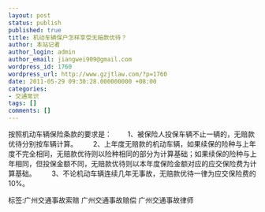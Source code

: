 ```yaml
---
layout: post
status: publish
published: true
title: 机动车辆保户怎样享受无赔款优待？
author: 本站记者
author_login: admin
author_email: jiangwei909@gmail.com
wordpress_id: 1760
wordpress_url: http://www.gzjtlaw.com/?p=1760
date: 2011-05-29 09:30:28.000000000 +08:00
categories:
- 交通常识
tags: []
comments: []
---
```

按照机动车辆保险条款的要求是： 　　1、被保险人投保车辆不止一辆的，无赔款优待分别按车辆计算。 　　2、上年度无赔款的机动车辆，如果续保的险种与上年度不完全相同，无赔款优待则以险种相同的部分为计算基础；如果续保的险种与上年相同，但投保金额不同，无赔款优待则以本年度保险金额对应的应交保险费为计算基础。 　　3、不论机动车辆连续几年无事故，无赔款优待一律为应交保险费的10%。 标签:广州交通事故索赔 广州交通事故赔偿 广州交通事故律师
